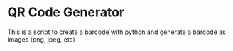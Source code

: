 # QR Code Generator 
This is a script to create a barcode with python
and generate a barcode as images (png, jpeg, etc)
